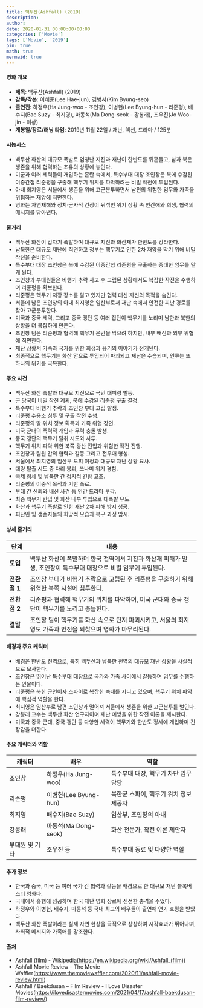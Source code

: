 ```yaml
---
title: 백두산(Ashfall) (2019)
description: 
author: 
date: 2020-01-31 00:00:00+00:00
categories: ['Movie']
tags: ['Movie', '2019']
pin: true
math: true
mermaid: true
---
```

#### 영화 개요

- **제목**: 백두산(Ashfall) (2019)  
- **감독/각본**: 이혜준(Lee Hae-jun), 김병서(Kim Byung-seo)  
- **출연진**: 하정우(Ha Jung-woo - 조인창), 이병헌(Lee Byung-hun - 리준평), 배수지(Bae Suzy - 최지영), 마동석(Ma Dong-seok - 강봉래), 조우진(Jo Woo-jin - 미상)  
- **개봉일/장르/러닝 타임**: 2019년 11월 22일 / 재난, 액션, 드라마 / 125분  

#### 시놉시스

- 백두산 화산의 대규모 폭발로 엄청난 지진과 재난이 한반도를 뒤흔들고, 남과 북은 생존을 위해 협력하는 초유의 상황에 놓인다.  
- 미군과 여러 세력들이 개입하는 혼란 속에서, 특수부대 대장 조인창은 북에 수감된 이중간첩 리준평을 구출해 핵무기 위치를 파악하려는 비밀 작전에 투입된다.  
- 아내 최지영은 서울에서 생존을 위해 고군분투하면서 남편의 위험한 임무와 가족을 위협하는 재앙에 직면한다.  
- 영화는 자연재해와 정치·군사적 긴장이 뒤섞인 위기 상황 속 인간애와 희생, 협력의 메시지를 담아낸다.  

#### 줄거리

- 백두산 화산이 갑자기 폭발하며 대규모 지진과 화산재가 한반도를 강타한다.  
- 남북한은 대규모 재난에 직면하고 정부는 핵무기로 인한 2차 재앙을 막기 위해 비밀 작전을 준비한다.  
- 특수부대 대장 조인창은 북에 수감된 이중간첩 리준평을 구출하는 중대한 임무를 맡게 된다.  
- 조인창과 부대원들은 비행기 추락 사고 후 고립된 상황에서도 복잡한 작전을 수행하며 리준평을 확보한다.  
- 리준평은 핵무기 저장 장소를 알고 있지만 협력 대신 자신의 목적을 숨긴다.  
- 서울에 남은 조인창의 아내 최지영은 임산부로서 재난 속에서 안전한 피난 경로를 찾아 고군분투한다.  
- 미국과 중국 세력, 그리고 중국 갱단 등 여러 집단이 핵무기를 노리며 남한과 북한의 상황을 더 복잡하게 만든다.  
- 조인창 팀은 리준평과 협력해 핵무기 운반을 막으려 하지만, 내부 배신과 외부 위협에 직면한다.  
- 재난 상황서 가족과 국가를 위한 희생과 용기의 이야기가 전개된다.  
- 최종적으로 핵무기는 화산 안으로 투입되어 파괴되고 재난은 수습되며, 인류는 또 하나의 위기를 극복한다.  

#### 주요 사건

- 백두산 화산 폭발과 대규모 지진으로 국민 대피령 발동.  
- 군 당국이 비밀 작전 계획, 북에 수감된 리준평 구출 결정.  
- 특수부대 비행기 추락과 조인창 부대 고립 발생.  
- 리준평 수용소 침투 및 구출 작전 수행.  
- 리준평의 딸 위치 정보 획득과 가족 위협 장면.  
- 미국 군대의 폭력적 개입과 무력 충돌 발생.  
- 중국 갱단의 핵무기 탈취 시도와 사투.  
- 핵무기 위치 파악 위한 북쪽 광산 진입과 위험한 작전 진행.  
- 조인창과 팀원 간의 협력과 갈등 그리고 전우애 형성.  
- 서울에서 최지영의 임산부 도피 여정과 대규모 재난 상황 묘사.  
- 대량 탈출 시도 중 다리 붕괴, 쓰나미 위기 경험.  
- 국제 정세 및 남북한 간 정치적 긴장 고조.  
- 리준평의 이중적 목적과 기만 폭로.  
- 부대 간 신뢰와 배신 사건 등 인간 드라마 부각.  
- 최종 핵무기 반입 및 화산 내부 투입으로 대폭발 유도.  
- 화산과 핵무기 폭발로 인한 재난 2차 피해 방지 성공.  
- 피난민 및 생존자들의 희망적 모습과 복구 과정 암시.  

#### 상세 줄거리

| **단계**     | **내용** |
|--------------|----------|
| **도입**     | 백두산 화산이 폭발하며 한국 전역에서 지진과 화산재 피해가 발생, 조인창이 특수부대 대장으로 비밀 임무에 투입된다. |
| **전환점 1** | 조인창 부대가 비행기 추락으로 고립된 후 리준평을 구출하기 위해 위험한 북쪽 시설에 침투한다. |
| **전환점 2** | 리준평과 협력해 핵무기의 위치를 파악하며, 미국 군대와 중국 갱단이 핵무기를 노리고 충돌한다. |
| **결말**     | 조인창 팀이 핵무기를 화산 속으로 던져 파괴시키고, 서울의 최지영도 가족과 안전을 되찾으며 영화가 마무리된다. |

#### 배경과 주요 캐릭터

- 배경은 한반도 전역으로, 특히 백두산과 남북한 전역의 대규모 재난 상황을 사실적으로 묘사한다.  
- 조인창은 뛰어난 특수부대 대장으로 국가와 가족 사이에서 갈등하며 임무를 수행하는 인물이다.  
- 리준평은 북한 군인이자 스파이로 복잡한 속내를 지니고 있으며, 핵무기 위치 파악에 핵심적 역할을 한다.  
- 최지영은 임산부로 남편 조인창과 떨어져 서울에서 생존을 위한 고군분투를 벌인다.  
- 강봉래 교수는 백두산 화산 연구자이며 재난 예방을 위한 작전 이론을 제시한다.  
- 미국과 중국 군대, 중국 갱단 등 다양한 세력이 핵무기와 한반도 정세에 개입하며 긴장감을 더한다.  

#### 주요 캐릭터와 역할

| **캐릭터**   | **배우**            | **역할**                    |
|--------------|---------------------|-----------------------------|
| 조인창       | 하정우(Ha Jung-woo) | 특수부대 대장, 핵무기 차단 임무 담당 |
| 리준평       | 이병헌(Lee Byung-hun) | 북한군 스파이, 핵무기 위치 정보 제공자 |
| 최지영       | 배수지(Bae Suzy)    | 임산부, 조인창의 아내           |
| 강봉래       | 마동석(Ma Dong-seok) | 화산 전문가, 작전 이론 제안자    |
| 부대원 및 기타 | 조우진 등              | 특수부대 동료 및 다양한 역할    |

#### 추가 정보

- 한국과 중국, 미국 등 여러 국가 간 협력과 갈등을 배경으로 한 대규모 재난 블록버스터 영화다.  
- 국내에서 흥행에 성공하며 한국 재난 영화 장르에 신선한 충격을 주었다.  
- 하정우와 이병헌, 배수지, 마동석 등 국내 최고의 배우들이 출연해 연기 호평을 받았다.  
- 백두산 화산 폭발이라는 실제 자연 현상을 극적으로 상상하여 시각효과가 뛰어나며, 사회적 메시지와 가족애를 강조한다.  

#### 출처

- Ashfall (film) - Wikipedia(https://en.wikipedia.org/wiki/Ashfall_(film))  
- Ashfall Movie Review - The Movie Waffler(https://www.themoviewaffler.com/2020/11/ashfall-movie-review.html)  
- Ashfall / Baekdusan – Film Review - I Love Disaster Movies(https://ilovedisastermovies.com/2021/04/17/ashfall-baekdusan-film-review/)
